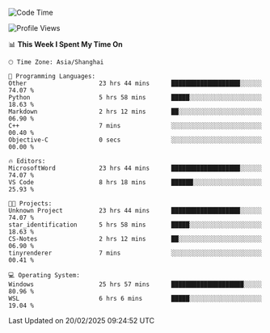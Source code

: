 <!--START_SECTION:waka-->
![Code Time](http://img.shields.io/badge/Code%20Time-2%2C310%20hrs%201%20min-blue)

![Profile Views](http://img.shields.io/badge/Profile%20Views-4-blue)

📊 **This Week I Spent My Time On** 

```text
🕑︎ Time Zone: Asia/Shanghai

💬 Programming Languages: 
Other                    23 hrs 44 mins      ███████████████████░░░░░░   74.07 % 
Python                   5 hrs 58 mins       █████░░░░░░░░░░░░░░░░░░░░   18.63 % 
Markdown                 2 hrs 12 mins       ██░░░░░░░░░░░░░░░░░░░░░░░   06.90 % 
C++                      7 mins              ░░░░░░░░░░░░░░░░░░░░░░░░░   00.40 % 
Objective-C              0 secs              ░░░░░░░░░░░░░░░░░░░░░░░░░   00.00 % 

🔥 Editors: 
MicrosoftWord            23 hrs 44 mins      ███████████████████░░░░░░   74.07 % 
VS Code                  8 hrs 18 mins       ██████░░░░░░░░░░░░░░░░░░░   25.93 % 

🐱‍💻 Projects: 
Unknown Project          23 hrs 44 mins      ███████████████████░░░░░░   74.07 % 
star_identification      5 hrs 58 mins       █████░░░░░░░░░░░░░░░░░░░░   18.63 % 
CS-Notes                 2 hrs 12 mins       ██░░░░░░░░░░░░░░░░░░░░░░░   06.90 % 
tinyrenderer             7 mins              ░░░░░░░░░░░░░░░░░░░░░░░░░   00.41 % 

💻 Operating System: 
Windows                  25 hrs 57 mins      ████████████████████░░░░░   80.96 % 
WSL                      6 hrs 6 mins        █████░░░░░░░░░░░░░░░░░░░░   19.04 % 
```


 Last Updated on 20/02/2025 09:24:52 UTC
<!--END_SECTION:waka-->